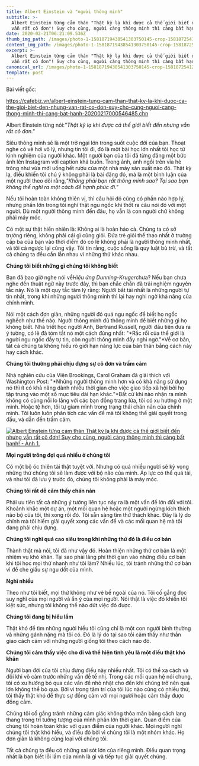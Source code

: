 ```yaml
---
title: Albert Einstein và "người thông minh"
subtitle: >-
  Albert Einstein từng cảm thán "Thật kỳ lạ khi được cả thế giới biết đến nhưng
  vẫn rất cô đơn"! Suy cho cùng, người càng thông minh thì càng bất hạnh!
date: 2020-02-21T06:21:09.536Z
thumb_img_path: /images/photo-1-15818719438541303750145-crop-15818725412661453494919.jpg
content_img_path: /images/photo-1-15818719438541303750145-crop-15818725412661453494919.jpg
excerpt: >-
  Albert Einstein từng cảm thán "Thật kỳ lạ khi được cả thế giới biết đến nhưng
  vẫn rất cô đơn"! Suy cho cùng, người càng thông minh thì càng bất hạnh!
canonical_url: /images/photo-1-15818719438541303750145-crop-15818725412661453494919.jpg
template: post
---
```

<!--StartFragment-->

Bài viết gốc: <!--StartFragment-->

<https://cafebiz.vn/albert-einstein-tung-cam-than-that-ky-la-khi-duoc-ca-the-gioi-biet-den-nhung-van-rat-co-don-suy-cho-cung-nguoi-cang-thong-minh-thi-cang-bat-hanh-20200217000546485.chn>

<!--EndFragment-->

Albert Einstein từng nói:*"Thật kỳ lạ khi được cả thế giới biết đến nhưng vẫn rất cô đơn."*

Siêu thông minh sẽ là một trở ngại lớn trong suốt cuộc đời của bạn. Thoạt nghe có vẻ hơi vô lý, nhưng tin tôi đi, đó là một bài học lớn nhất tôi học từ kinh nghiệm của người khác. Một người bạn của tôi đã từng đăng một bức ảnh lên Instagram với caption khá buồn. Trong ảnh, anh ngồi trên vỉa hè trông như vừa mới uống hết rượu của một nhà máy sản xuất nào đó. Thật kỳ lạ, điều khiến tôi chú ý không phải là bài đăng đó, mà là một bình luận của một người theo dõi rằng,*"Không phải bạn rất thông minh sao? Tại sao bạn không thể nghĩ ra một cách để hạnh phúc đi."*

Nếu tôi hoàn toàn không thiên vị, thì câu hỏi đó cũng có phần nào hợp lý, nhưng phần lớn trong tôi nghĩ thật ngu ngốc khi thốt ra câu nói đó với một người. Dù một người thông minh đến đâu, họ vẫn là con người chứ không phải máy móc.

Có một sự thật hiển nhiên là: Không ai là hoàn hảo cả. Chúng ta có sở trường riêng, không phải cái gì cũng giỏi. Đứa trẻ giỏi thể thao nhất ở trường cấp ba của bạn vào thời điểm đó có lẽ không phải là người thông minh nhất, và tôi cá ngược lại cũng vậy. Tôi tin rằng, cuộc sống là quy luật bù trừ, và tất cả chúng ta đều cần lẫn nhau vì những thứ khác nhau.

**Chúng tôi biết những gì chúng tôi không biết**

Bạn đã bao giờ nghe nói về*Hiệu ứng Dunning-Kruger*chưa? Nếu bạn chưa nghe đến thuật ngữ này trước đây, thì bạn chắc chắn đã trải nghiệm nguyên tắc này. Nó là một quy tắc tâm lý rằng: Người bất tài nhất là những người tự tin nhất, trong khi những người thông minh thì lại hay nghi ngờ khả năng của chính mình.

Nói một cách đơn giản, những người đó quá ngu ngốc để biết họ ngốc nghếch như thế nào. Người thông minh đủ thông minh để biết những gì họ không biết. Nhà triết học người Anh, Bertrand Russell, người đầu tiên đưa ra ý tưởng, có lẽ đã tóm tắt nó một cách đúng nhất: "*Rắc rối của thế giới là người ngu ngốc đầy tự tin, còn người thông minh đầy nghi ngờ."*Về cơ bản, tất cả chúng ta không hiểu rõ giới hạn năng lực của bản thân bằng cách này hay cách khác.

**Chúng tôi thường phải chịu đựng sự cô đơn và trầm cảm**

Nhà nghiên cứu của Viện Brookings, Carol Graham đã giải thích với Washington Post: "*Những người thông minh hơn và có khả năng sử dụng nó thì ít có khả năng dành nhiều thời gian cho việc giao tiếp xã hội bởi họ tập trung vào một số mục tiêu dài hạn khác."*Bất cứ khi nào nhận ra mình không có cùng nỗi lo lắng với các bạn đồng trang lứa, tôi có xu hướng ở một mình. Hoặc tệ hơn, tôi tự giam mình trong trạng thái chán nản của chính mình. Tôi luôn luôn phân tích các vấn đề mà tôi không thể giải quyết trong đầu, và dẫn đến trầm cảm.

[![Albert Einstein từng cảm thán Thật kỳ lạ khi được cả thế giới biết đến nhưng vẫn rất cô đơn! Suy cho cùng, người càng thông minh thì càng bất hạnh! - Ảnh 1.](https://cafebiz.cafebizcdn.vn/2020/2/17/photo-1-1581872484043212430619.jpg "Albert Einstein từng cảm thán Thật kỳ lạ khi được cả thế giới biết đến nhưng vẫn rất cô đơn! Suy cho cùng, người càng thông minh thì càng bất hạnh! - Ảnh 1.")](https://cafebiz.cafebizcdn.vn/2020/2/17/photo-1-1581872484043212430619.jpg)

**Mọi người trông đợi quá nhiều ở chúng tôi**

Có một bộ óc thiên tài thật tuyệt vời. Nhưng có quá nhiều người sẽ kỳ vọng những thứ chúng tôi sẽ làm được với bộ não của mình. Áp lực có thể quá tải, và như tôi đã lưu ý trước đó, chúng tôi không phải là máy móc.

**Chúng tôi rất dễ cảm thấy chán nản**

Phải ưu tiên tất cả những ý tưởng liên tục nảy ra là một vấn đề lớn đối với tôi. Khoảnh khắc một dự án, một mối quan hệ hoặc một người ngừng kích thích não bộ của tôi, thì xong rồi đó. Tôi sẵn sàng tìm thử thách khác. Đây là lý do chính mà tôi hiếm giải quyết xong các vấn đề và các mối quan hệ mà tôi đang phải chịu đựng.

**Chúng tôi nghĩ quá cao siêu trong khi những thứ đó là điều cơ bản**

Thành thật mà nói, tôi đã như vậy đó. Hoàn thiện những thứ cơ bản là một nhiệm vụ khó khăn. Tại sao phải lãng phí thời gian vào những điều cơ bản khi tôi học mọi thứ nhanh như tôi làm? Nhiều lúc, tôi tránh những thứ cơ bản vì để che giấu sự ngu dốt của mình.

**Nghĩ nhiều**

Theo như tôi biết, mọi thứ không như vẻ bề ngoài của nó. Tôi cố gắng đọc suy nghĩ của mọi người và ẩn ý của mọi người. Nói thật là việc đó khiến tôi kiệt sức, nhưng tôi không thể nào dứt việc đó được.

**Chúng tôi đang bị hiểu lầm**

Thật khó để tìm những người hiểu tôi cũng chỉ là một con người bình thường và những gánh nặng mà tôi có. Đó là lý do tại sao tôi cảm thấy như thần giao cách cảm với những người giống tôi theo cách nào đó.

**Chúng tôi cảm thấy việc cho đi và thể hiện tình yêu là một điều thật khó khăn**

Người bạn đời của tôi chịu đựng điều này nhiều nhất. Tôi có thể xa cách và đôi khi vô cảm trước những vấn đề tế nhị. Trong các mối quan hệ nói chung, tôi có xu hướng bỏ qua các vấn đề nhỏ nhặt cho đến khi chúng trở nên quá lớn không thể bỏ qua. Bởi vì trong tâm trí của tôi lúc nào cũng có nhiều thứ, tôi thấy thật khó để thực sự đồng cảm với mọi người hoặc cảm thấy được đồng cảm.

Chúng tôi cố gắng tránh những cảm giác không thỏa mãn bằng cách lang thang trong trí tưởng tượng của mình phần lớn thời gian. Quan điểm của chúng tôi hoàn toàn khác với quan điểm của người khác. Mọi người nghĩ chúng tôi thật khó hiểu, và điều đó bởi vì chúng tôi là một nhóm khác. Họ đơn giản là không cùng loại với chúng tôi.

Tất cả chúng ta đều có những sai sót lớn của riêng mình. Điều quan trọng nhất là bạn biết lỗi lầm của mình là gì và tiếp tục giải quyết chúng.

<!--EndFragment-->
